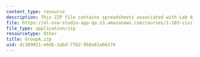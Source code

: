 ```yaml
---
content_type: resource
description: This ZIP file contains spreadsheets associated with Lab 8.
file: https://ol-ocw-studio-app-qa.s3.amazonaws.com/courses/1-103-civil-engineering-materials-laboratory-spring-2004/dc389921e6db2abd77b2950a61a6637d_GroupA.zip
file_type: application/zip
resourcetype: Other
title: GroupA.zip
uid: dc389921-e6db-2abd-77b2-950a61a6637d
---
```

